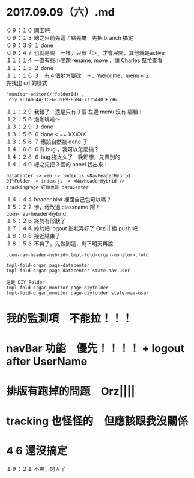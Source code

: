 # 2017.09.09（六）.md

０９：１０ 開工吧  
０９：１３ 總之目前先這７點先搞　先把 branch 搞定  
０９：３９ １ done  
０９：４７ 也就是說　一樣，只有「＞」才會展開，其他就是active  
１１：１４ 一直有些小問題 rename, move ，請 Charles 幫忙查看  
１１：１５ ２ done  
１１：１６ ３　有４個地方要改　＋、Welcome、menu＊２  
先找出 url 的樣式  
```
'monitor-editor(/:folderId)',
_diy_9C1A064A-1CF6-D9F9-E5B4-77154403E596
```
１１：２９ 我錯了　還是只有３個  左邊 menu 沒有 編輯！  
１２：５６ 泡咖啡啦～  
１３：２９ ３ done  
１３：５６ ６ done  < == XXXXX  
１３：５６ ７ 應該自然被 done 了  
１４：０８ ６有 bug ，我可以怎麼搞？  
１４：２８ ６ bug 拖太久了　晚點想，先弄別的  
１４：４０ 總之先把３個的 panel 找出來！  
```
DataCenter -> we6 -> index.js <NavHeaderHybrid
DIYFolder -> index.js -> <NavHeaderHybrid />
trackingPage 好像也是 dataCenter
```

１４：４４ header bird 裡面自己包可以嗎？  
１５：２２ 慘，他改過 classname 阿！  
com-nav-header-hybrid  
１６：２６ 終於有形狀了  
１７：４４ 終於把 logout 形狀弄好了 Orz||| 換 push 吧  
１８：０８ 接近結束了  
１８：５３ 不爽了，先做到這，剩下明天再說  
```
.com-nav-header-hybrid~.tmpl-fold-organ-monitor>.fold

tmpl-fold-organ page-datacenter
tmpl-fold-organ page-datacenter state-nav-user

這是 DIY Folder
tmpl-fold-organ_monitor page-diyfolder
tmpl-fold-organ_monitor page-diyfolder state-nav-user
```

# 我的監測項　不能拉！！！
# navBar 功能　優先！！！！ + logout after UserName

# 排版有跑掉的問題　Orz||||
# tracking 也怪怪的　但應該跟我沒關係
# 4 6 還沒搞定

１９：２１ 不爽，閃人了  
